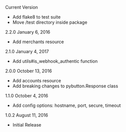 Current Version
  - Add flake8 to test suite
  - Move /test directory inside package

2.2.0 January 6, 2016
  - Add merchants resource

2.1.0 January 4, 2017
  - Add utils#is_webhook_authentic function

2.0.0 October 13, 2016
  - Add accounts resource
  - Add breaking changes to pybutton.Response class

1.1.0 October 4, 2016
  - Add config options: hostname, port, secure, timeout

1.0.2 August 11, 2016
  - Initial Release
